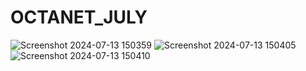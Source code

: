 # OCTANET_JULY
![Screenshot 2024-07-13 150359](https://github.com/user-attachments/assets/1def2747-6509-4b13-b397-bdf3bf159ed2)
![Screenshot 2024-07-13 150405](https://github.com/user-attachments/assets/446a3a69-f19c-488d-8b88-a887c4818f55)
![Screenshot 2024-07-13 150410](https://github.com/user-attachments/assets/83534c36-edcc-42f7-aa28-b141078cc552)

